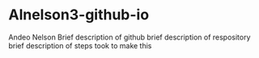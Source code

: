 # Alnelson3-github-io

Andeo Nelson
Brief description of github
brief description of respository
brief description of steps took to make this 
